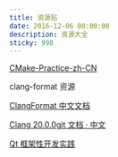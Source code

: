 ```yaml
---
title: 资源贴
date: 2016-12-06 00:00:00
description: 资源大全
sticky: 998
---
```



[CMake-Practice-zh-CN](https://github.com/gavinliu6/CMake-Practice-zh-CN)

clang-format 资源

[ClangFormat 中文文档](https://tqfx.org/clang-format/)

[Clang 20.0.0git 文档 · 中文](https://clang.llvm.net.cn/docs/ClangFormatStyleOptions.html)

[Qt 框架性开发实践](https://blog.csdn.net/luansxx/category_11401553.html)